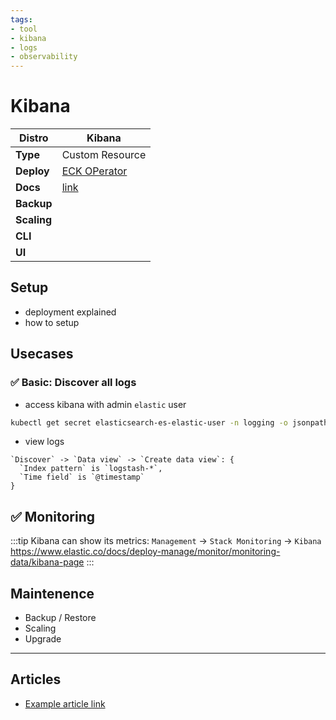 ```yaml
---
tags:
- tool
- kibana
- logs
- observability
---
```


# Kibana

|**Distro**|Kibana|
|-|-|
|**Type**|Custom Resource|
|**Deploy**|[ECK OPerator](./elastic-operator.md)|
|**Docs**|[link](https://www.elastic.co/docs/explore-analyze/query-filter/languages/esql)|
|**Backup**||
|**Scaling**||
|**CLI**||
|**UI**||

## Setup

- deployment explained
- how to setup

## Usecases

### :white_check_mark: Basic: Discover all logs

- access kibana with admin `elastic` user

```bash
kubectl get secret elasticsearch-es-elastic-user -n logging -o jsonpath='{.data.elastic}' | base64 -d
```

- view logs

```
`Discover` -> `Data view` -> `Create data view`: {
  `Index pattern` is `logstash-*`,
  `Time field` is `@timestamp`
}
```

## :white_check_mark: Monitoring

:::tip
Kibana can show its metrics: `Management` -> `Stack Monitoring` -> `Kibana`
https://www.elastic.co/docs/deploy-manage/monitor/monitoring-data/kibana-page
:::

## Maintenence

- Backup / Restore
- Scaling
- Upgrade

---

## Articles

* [Example article link](#)


